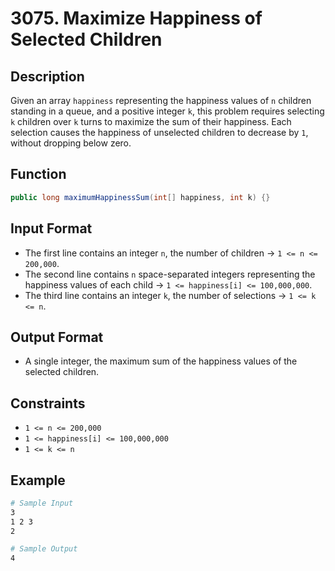 # 3075. Maximize Happiness of Selected Children

## Description

Given an array `happiness` representing the happiness values of `n` children standing in a queue, and a positive integer `k`, this problem requires selecting `k` children over `k` turns to maximize the sum of their happiness. Each selection causes the happiness of unselected children to decrease by `1`, without dropping below zero.

## Function

```java
public long maximumHappinessSum(int[] happiness, int k) {}
```

## Input Format

- The first line contains an integer `n`, the number of children &rarr; `1 <= n <= 200,000`.
- The second line contains `n` space-separated integers representing the happiness values of each child &rarr; `1 <= happiness[i] <= 100,000,000`.
- The third line contains an integer `k`, the number of selections &rarr; `1 <= k <= n`.

## Output Format

- A single integer, the maximum sum of the happiness values of the selected children.

## Constraints

- `1 <= n <= 200,000`
- `1 <= happiness[i] <= 100,000,000`
- `1 <= k <= n`

## Example

```bash
# Sample Input
3
1 2 3
2

# Sample Output
4
```
